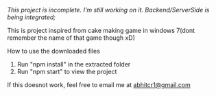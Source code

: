 *This project is incomplete. I'm still working on it. Backend/ServerSide is being integrated;*


This is project inspired from cake making game in windows 7(dont remember the name of that game though xD)

How to use the downloaded files

1) Run "npm install" in the extracted folder
2) Run "npm start" to view the project

If this doesnot work, feel free to email me at abhitcr1@gmail.com